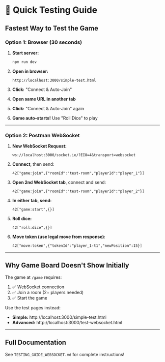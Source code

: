# 🚀 Quick Testing Guide

## Fastest Way to Test the Game

### Option 1: Browser (30 seconds)

1. **Start server:**

   ```bash
   npm run dev
   ```

2. **Open in browser:**

   ```
   http://localhost:3000/simple-test.html
   ```

3. **Click:** "Connect & Auto-Join"

4. **Open same URL in another tab**

5. **Click:** "Connect & Auto-Join" again

6. **Game auto-starts!** Use "Roll Dice" to play

---

### Option 2: Postman WebSocket

1. **New WebSocket Request:**

   ```
   ws://localhost:3000/socket.io/?EIO=4&transport=websocket
   ```

2. **Connect**, then send:

   ```
   42["game:join",{"roomId":"test-room","playerId":"player_1"}]
   ```

3. **Open 2nd WebSocket tab**, connect and send:

   ```
   42["game:join",{"roomId":"test-room","playerId":"player_2"}]
   ```

4. **In either tab, send:**

   ```
   42["game:start",{}]
   ```

5. **Roll dice:**

   ```
   42["roll:dice",{}]
   ```

6. **Move token (use legal move from response):**
   ```
   42["move:token",{"tokenId":"player_1-t1","newPosition":15}]
   ```

---

## Why Game Board Doesn't Show Initially

The game at `/game` requires:

1. ✅ WebSocket connection
2. ✅ Join a room (2+ players needed)
3. ✅ Start the game

Use the test pages instead:

- **Simple:** http://localhost:3000/simple-test.html
- **Advanced:** http://localhost:3000/test-websocket.html

---

## Full Documentation

See `TESTING_GUIDE_WEBSOCKET.md` for complete instructions!
